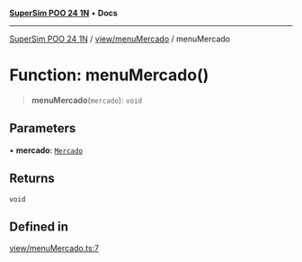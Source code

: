 [**SuperSim POO 24 1N**](../../../README.md) • **Docs**

***

[SuperSim POO 24 1N](../../../modules.md) / [view/menuMercado](../README.md) / menuMercado

# Function: menuMercado()

> **menuMercado**(`mercado`): `void`

## Parameters

• **mercado**: [`Mercado`](../../../controllers/Mercado/classes/Mercado.md)

## Returns

`void`

## Defined in

[view/menuMercado.ts:7](https://github.com/AdrianFeijoFagundes/SuperSim-POO-24-1N/blob/fd56e5542089566257f7fef81fdba8e7257fb018/src/view/menuMercado.ts#L7)
